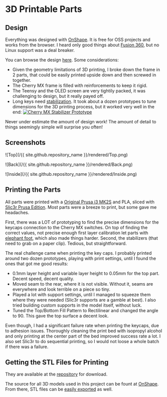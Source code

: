 # 3D Printable Parts

## Design

Everything was designed with [OnShape](https://www.onshape.com/). It is free for OSS projects and works from the browser. I heard only good things about [Fusion 360](https://www.autodesk.com/products/fusion-360/), but no Linux support was a deal breaker.

You can browse the design [here](https://cad.onshape.com/documents/70ad0c4316c1f7791e16adf7/w/2614b0b88a96d33de0d37d52/e/1350c0cb06dbf70709189044). Some considerations:

- Given the geometry limitations of 3D printing, I broke down the frame in 2 parts, that could be easily printed upside down and then screwed in together.
- The Cherry MX frame is filled with reinforcements to keep it rigid.
- The Teensy and the OLED screen are very tightily packed, it was challenging to design, but it really payed off.
- Long keys need [stabilization](https://deskthority.net/wiki/Stabiliser). It took about a dozen prototypes to tune dimensions for the 3D printing process, but it worked very well in the end:
[![Cherry MX Stabilizer Prototype](http://img.youtube.com/vi/6WdsF6FLru8/0.jpg)](http://www.youtube.com/watch?v=6WdsF6FLru8)

Never under estimate the amount of design work! The amount of detail to things seemingly simple will surprise you often! 

## Screenshots

![Top](/{{ site.github.repository_name }}/rendered/Top.png)

![Back](/{{ site.github.repository_name }}/rendered/Back.png)

![Inside](/{{ site.github.repository_name }}/rendered/Inside.png)

## Printing the Parts

All parts were printed with a [Original Prusa i3 MK2S](https://www.prusa3d.com/) and PLA, sliced with [Slic3r Prusa Edition](https://github.com/prusa3d/Slic3r). Most parts were a breeze to print, but some gave me headaches.

First, there was a LOT of prototyping to find the precise dimensions for the keycaps connection to the Cherry MX switches. On top of finding the correct values, not precise enough first layer calibration let parts with [elephant foot](https://all3dp.com/1/common-3d-printing-problems-troubleshooting-3d-printer-issues/), which also made things harder. Second, the stabilizers (that need to grab on a paper clip). Tedious, but straightforward.

The real challenge came when printing the key caps. I probably printed around two dozen prototypes, playing with print settings, until I found the ones that got me good results:

- 0.1mm layer height and variable layer height to 0.05mm for the top part. Decent speed, decent quality.
- Moved seam to the rear, where it is not visible. Without it, seams are everywhere and look terrible on a piece so tiny.
- Played a lot with support settings, until I managed to squeeze them where they were needed (Slic3r supports are a gamble at best). I also tried building custom supports in the model itself, without luck.
- Tuned the Top/Bottom Fill Pattern to Rectilinear and changed the angle to 90. This gave the top surface a decent look.

Even though, I had a significant failure rate when printing the keycaps, due to adhesion issues. Thoroughly cleaning the print bed with isopropyl alcohol and only printing at the center part of the bed improved success rate a lot. I also set Slic3r to do sequential printing, so I would not loose a whole batch if there was a failure.

## Getting the STL Files for Printing

They are available at the [repository](https://github.com/fornellas/3d_printed_keyboard/tree/master/STL) for download.

The source for all 3D models used in this project can be fount at [OnShape](https://cad.onshape.com/documents/70ad0c4316c1f7791e16adf7/w/2614b0b88a96d33de0d37d52/e/1350c0cb06dbf70709189044). From there, STL files can be [easily exported](https://cad.onshape.com/help/Content/exporting-files.htm) as well.

